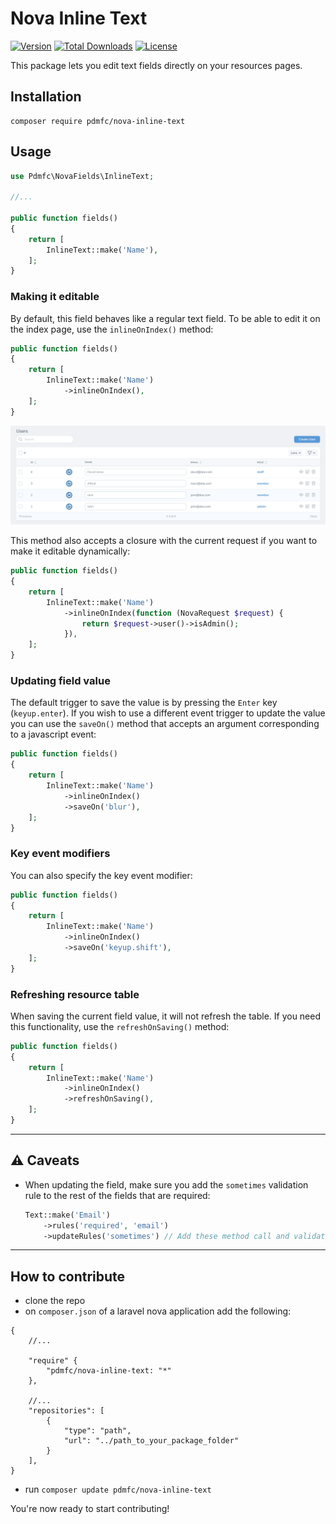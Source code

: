 # Nova Inline Text

[![Version](https://poser.pugx.org/pdmfc/nova-inline-text/version)](https://packagist.org/packages/pdmfc/nova-inline-text)
[![Total Downloads](https://poser.pugx.org/pdmfc/nova-inline-text/downloads)](https://packagist.org/packages/pdmfc/nova-inline-text)
[![License](https://poser.pugx.org/pdmfc/nova-inline-text/license)](https://packagist.org/packages/pdmfc/nova-inline-text)

This package lets you edit text fields directly on your resources pages.

## Installation

```shell
composer require pdmfc/nova-inline-text
```

## Usage

```php
use Pdmfc\NovaFields\InlineText;

//...

public function fields()
{
    return [
        InlineText::make('Name'),
    ];
}
```

### Making it editable

By default, this field behaves like a regular text field. To be able to edit it on the index page, use the `inlineOnIndex()` method:

```php
public function fields()
{
    return [
        InlineText::make('Name')
            ->inlineOnIndex(),
    ];
}
```

![Basic usage](images/basic_example.png)

This method also accepts a closure with the current request if you want to make it editable dynamically:

```php
public function fields()
{
    return [
        InlineText::make('Name')
            ->inlineOnIndex(function (NovaRequest $request) {
                return $request->user()->isAdmin();
            }),
    ];
}
```

### Updating field value

The default trigger to save the value is by pressing the `Enter` key (`keyup.enter`). If you wish to use a different event trigger to update the value you can use the `saveOn()` method that accepts an argument corresponding to a javascript event:

```php
public function fields()
{
    return [
        InlineText::make('Name')
            ->inlineOnIndex()
            ->saveOn('blur'),
    ];
}
```

### Key event modifiers

You can also specify the key event modifier:

```php
public function fields()
{
    return [
        InlineText::make('Name')
            ->inlineOnIndex()
            ->saveOn('keyup.shift'),
    ];
}
```

### Refreshing resource table

When saving the current field value, it will not refresh the table.
If you need this functionality, use the `refreshOnSaving()` method:

```php
public function fields()
{
    return [
        InlineText::make('Name')
            ->inlineOnIndex()
            ->refreshOnSaving(),
    ];
}
```

---
## :warning: Caveats
- When updating the field, make sure you add the `sometimes` validation rule to the rest of the fields that are required:

    ```php
    Text::make('Email')
        ->rules('required', 'email')
        ->updateRules('sometimes') // Add these method call and validation rule to the fields that are required
    ```
---

## How to contribute

- clone the repo
- on `composer.json` of a laravel nova application add the following:

```
{
    //...

    "require" {
        "pdmfc/nova-inline-text: "*"
    },

    //...
    "repositories": [
        {
            "type": "path",
            "url": "../path_to_your_package_folder"
        }
    ],
}
```

- run `composer update pdmfc/nova-inline-text`

You're now ready to start contributing!
